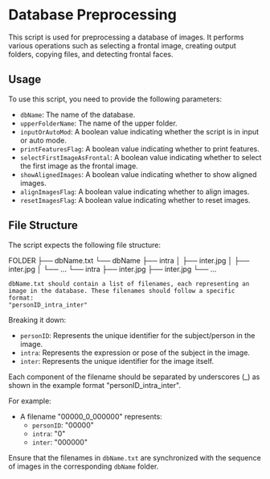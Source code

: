 # Database Preprocessing

This script is used for preprocessing a database of images. It performs various operations such as selecting a frontal image, creating output folders, copying files, and detecting frontal faces.

## Usage

To use this script, you need to provide the following parameters:

- `dbName`: The name of the database.
- `upperFolderName`: The name of the upper folder.
- `inputOrAutoMod`: A boolean value indicating whether the script is in input or auto mode.
- `printFeaturesFlag`: A boolean value indicating whether to print features.
- `selectFirstImageAsFrontal`: A boolean value indicating whether to select the first image as the frontal image.
- `showAlignedImages`: A boolean value indicating whether to show aligned images.
- `alignImagesFlag`: A boolean value indicating whether to align images.
- `resetImagesFlag`: A boolean value indicating whether to reset images.

## File Structure

The script expects the following file structure:

FOLDER
├── dbName.txt
└── dbName
    ├── intra
    │   ├── inter.jpg
    │   ├── inter.jpg
    │   └── ...
    └── intra
        ├── inter.jpg
        ├── inter.jpg
        └── ...

```
dbName.txt should contain a list of filenames, each representing an image in the database. These filenames should follow a specific format:
"personID_intra_inter"
```

Breaking it down:

- `personID`: Represents the unique identifier for the subject/person in the image.
- `intra`: Represents the expression or pose of the subject in the image.
- `inter`: Represents the unique identifier for the image itself.

Each component of the filename should be separated by underscores (_) as shown in the example format "personID_intra_inter".

For example:
- A filename "00000_0_000000" represents:
  - `personID`: "00000"
  - `intra`: "0"
  - `inter`: "000000"

Ensure that the filenames in `dbName.txt` are synchronized with the sequence of images in the corresponding `dbName` folder.